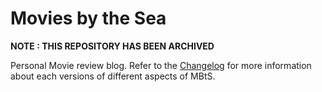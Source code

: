 # Movies by the Sea

**NOTE : THIS REPOSITORY HAS BEEN ARCHIVED**

Personal Movie review blog. Refer to the [Changelog]('./CHANGELOG.md) for more information about each versions of different aspects of MBtS.